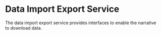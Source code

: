 # Data Import Export Service

The data import export service provides interfaces to enable the narrative to download data.
